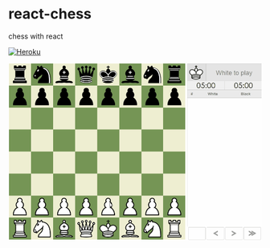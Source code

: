 # react-chess
chess with react

[![Heroku](https://heroku-badge.herokuapp.com/?app=react-chess-app&style=flat&svg=1)](https://react-chess-game.herokuapp.com/)

![](react-chess.gif)